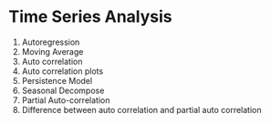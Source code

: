 # Time Series Analysis

1. Autoregression
2. Moving Average
3. Auto correlation
4. Auto correlation plots
5. Persistence Model 
6. Seasonal Decompose
7. Partial Auto-correlation
8. Difference between auto correlation and partial auto correlation
